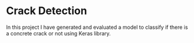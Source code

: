 # Crack Detection

In this project I have generated and evaluated a model to classify if there is a concrete crack or not using Keras library.
